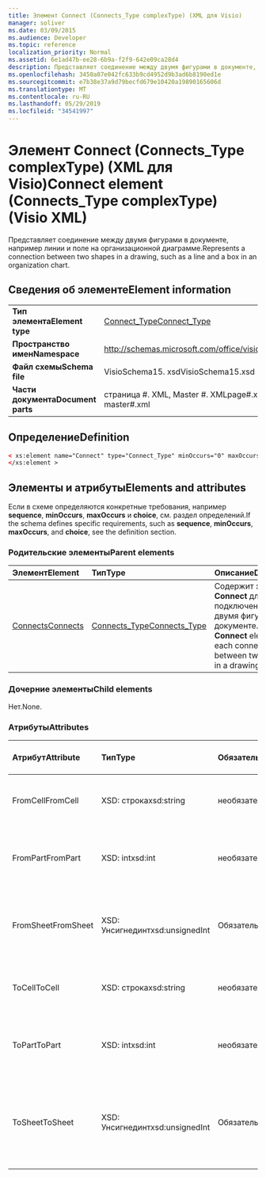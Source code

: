 ```yaml
---
title: Элемент Connect (Connects_Type complexType) (XML для Visio)
manager: soliver
ms.date: 03/09/2015
ms.audience: Developer
ms.topic: reference
localization_priority: Normal
ms.assetid: 6e1ad47b-ee28-6b9a-f2f9-642e09ca28d4
description: Представляет соединение между двумя фигурами в документе, например линии и поле на организационной диаграмме.
ms.openlocfilehash: 3450a07e042fc633b9cd4952d9b3ad6b8190ed1e
ms.sourcegitcommit: e7b38e37a9d79becfd679e10420a19890165606d
ms.translationtype: MT
ms.contentlocale: ru-RU
ms.lasthandoff: 05/29/2019
ms.locfileid: "34541997"
---
```

# <a name="connect-element-connects_type-complextype-visio-xml"></a><span data-ttu-id="9dcce-103">Элемент Connect (Connects_Type complexType) (XML для Visio)</span><span class="sxs-lookup"><span data-stu-id="9dcce-103">Connect element (Connects_Type complexType) (Visio XML)</span></span>

<span data-ttu-id="9dcce-104">Представляет соединение между двумя фигурами в документе, например линии и поле на организационной диаграмме.</span><span class="sxs-lookup"><span data-stu-id="9dcce-104">Represents a connection between two shapes in a drawing, such as a line and a box in an organization chart.</span></span>
  
## <a name="element-information"></a><span data-ttu-id="9dcce-105">Сведения об элементе</span><span class="sxs-lookup"><span data-stu-id="9dcce-105">Element information</span></span>

|||
|:-----|:-----|
|<span data-ttu-id="9dcce-106">**Тип элемента**</span><span class="sxs-lookup"><span data-stu-id="9dcce-106">**Element type**</span></span> <br/> |[<span data-ttu-id="9dcce-107">Connect_Type</span><span class="sxs-lookup"><span data-stu-id="9dcce-107">Connect_Type</span></span>](connect_type-complextypevisio-xml.md) <br/> |
|<span data-ttu-id="9dcce-108">**Пространство имен**</span><span class="sxs-lookup"><span data-stu-id="9dcce-108">**Namespace**</span></span> <br/> |http://schemas.microsoft.com/office/visio/2012/main  <br/> |
|<span data-ttu-id="9dcce-109">**Файл схемы**</span><span class="sxs-lookup"><span data-stu-id="9dcce-109">**Schema file**</span></span> <br/> |<span data-ttu-id="9dcce-110">VisioSchema15. xsd</span><span class="sxs-lookup"><span data-stu-id="9dcce-110">VisioSchema15.xsd</span></span>  <br/> |
|<span data-ttu-id="9dcce-111">**Части документа**</span><span class="sxs-lookup"><span data-stu-id="9dcce-111">**Document parts**</span></span> <br/> |<span data-ttu-id="9dcce-112">страница #. XML, Master #. XML</span><span class="sxs-lookup"><span data-stu-id="9dcce-112">page#.xml, master#.xml</span></span>  <br/> |
   
## <a name="definition"></a><span data-ttu-id="9dcce-113">Определение</span><span class="sxs-lookup"><span data-stu-id="9dcce-113">Definition</span></span>

```XML
< xs:element name="Connect" type="Connect_Type" minOccurs="0" maxOccurs="unbounded" >
</xs:element >
```

## <a name="elements-and-attributes"></a><span data-ttu-id="9dcce-114">Элементы и атрибуты</span><span class="sxs-lookup"><span data-stu-id="9dcce-114">Elements and attributes</span></span>

<span data-ttu-id="9dcce-115">Если в схеме определяются конкретные требования, например **sequence**, **minOccurs**, **maxOccurs** и **choice**, см. раздел определений.</span><span class="sxs-lookup"><span data-stu-id="9dcce-115">If the schema defines specific requirements, such as **sequence**, **minOccurs**, **maxOccurs**, and **choice**, see the definition section.</span></span> 
  
### <a name="parent-elements"></a><span data-ttu-id="9dcce-116">Родительские элементы</span><span class="sxs-lookup"><span data-stu-id="9dcce-116">Parent elements</span></span>

|<span data-ttu-id="9dcce-117">**Элемент**</span><span class="sxs-lookup"><span data-stu-id="9dcce-117">**Element**</span></span>|<span data-ttu-id="9dcce-118">**Тип**</span><span class="sxs-lookup"><span data-stu-id="9dcce-118">**Type**</span></span>|<span data-ttu-id="9dcce-119">**Описание**</span><span class="sxs-lookup"><span data-stu-id="9dcce-119">**Description**</span></span>|
|:-----|:-----|:-----|
|[<span data-ttu-id="9dcce-120">Connects</span><span class="sxs-lookup"><span data-stu-id="9dcce-120">Connects</span></span>](connects-element-pagecontents_type-complextypevisio-xml.md) <br/> |[<span data-ttu-id="9dcce-121">Connects_Type</span><span class="sxs-lookup"><span data-stu-id="9dcce-121">Connects_Type</span></span>](connects_type-complextypevisio-xml.md) <br/> |<span data-ttu-id="9dcce-122">Содержит элемент **Connect** для каждого подключения между двумя фигурами в документе.</span><span class="sxs-lookup"><span data-stu-id="9dcce-122">Contains a **Connect** element for each connection between two shapes in a drawing.</span></span>  <br/> |
   
### <a name="child-elements"></a><span data-ttu-id="9dcce-123">Дочерние элементы</span><span class="sxs-lookup"><span data-stu-id="9dcce-123">Child elements</span></span>

<span data-ttu-id="9dcce-124">Нет.</span><span class="sxs-lookup"><span data-stu-id="9dcce-124">None.</span></span>
  
### <a name="attributes"></a><span data-ttu-id="9dcce-125">Атрибуты</span><span class="sxs-lookup"><span data-stu-id="9dcce-125">Attributes</span></span>

|<span data-ttu-id="9dcce-126">**Атрибут**</span><span class="sxs-lookup"><span data-stu-id="9dcce-126">**Attribute**</span></span>|<span data-ttu-id="9dcce-127">**Тип**</span><span class="sxs-lookup"><span data-stu-id="9dcce-127">**Type**</span></span>|<span data-ttu-id="9dcce-128">**Обязательный**</span><span class="sxs-lookup"><span data-stu-id="9dcce-128">**Required**</span></span>|<span data-ttu-id="9dcce-129">**Описание**</span><span class="sxs-lookup"><span data-stu-id="9dcce-129">**Description**</span></span>|<span data-ttu-id="9dcce-130">**Возможные значения**</span><span class="sxs-lookup"><span data-stu-id="9dcce-130">**Possible values**</span></span>|
|:-----|:-----|:-----|:-----|:-----|
|<span data-ttu-id="9dcce-131">FromCell</span><span class="sxs-lookup"><span data-stu-id="9dcce-131">FromCell</span></span>  <br/> |<span data-ttu-id="9dcce-132">XSD: строка</span><span class="sxs-lookup"><span data-stu-id="9dcce-132">xsd:string</span></span>  <br/> |<span data-ttu-id="9dcce-133">необязательный</span><span class="sxs-lookup"><span data-stu-id="9dcce-133">optional</span></span>  <br/> |<span data-ttu-id="9dcce-134">Ячейка, из которой исходит подключение.</span><span class="sxs-lookup"><span data-stu-id="9dcce-134">The cell from which a connection originates.</span></span>  <br/> |<span data-ttu-id="9dcce-135">Значения типа String: XSD.</span><span class="sxs-lookup"><span data-stu-id="9dcce-135">Values of the xsd:string type.</span></span>  <br/> |
|<span data-ttu-id="9dcce-136">FromPart</span><span class="sxs-lookup"><span data-stu-id="9dcce-136">FromPart</span></span>  <br/> |<span data-ttu-id="9dcce-137">XSD: int</span><span class="sxs-lookup"><span data-stu-id="9dcce-137">xsd:int</span></span>  <br/> |<span data-ttu-id="9dcce-138">необязательный</span><span class="sxs-lookup"><span data-stu-id="9dcce-138">optional</span></span>  <br/> |<span data-ttu-id="9dcce-139">Часть фигуры, из которой происходит подключение.</span><span class="sxs-lookup"><span data-stu-id="9dcce-139">The part of a shape from which a connection originates.</span></span>  <br/> |<span data-ttu-id="9dcce-140">Значения типа XSD: int.</span><span class="sxs-lookup"><span data-stu-id="9dcce-140">Values of the xsd:int type.</span></span>  <br/> |
|<span data-ttu-id="9dcce-141">FromSheet</span><span class="sxs-lookup"><span data-stu-id="9dcce-141">FromSheet</span></span>  <br/> |<span data-ttu-id="9dcce-142">XSD: Унсигнединт</span><span class="sxs-lookup"><span data-stu-id="9dcce-142">xsd:unsignedInt</span></span>  <br/> |<span data-ttu-id="9dcce-143">Обязательный</span><span class="sxs-lookup"><span data-stu-id="9dcce-143">required</span></span>  <br/> |<span data-ttu-id="9dcce-144">ИДЕНТИФИКАТОР фигуры, из которой происходят подключения.</span><span class="sxs-lookup"><span data-stu-id="9dcce-144">The ID of the shape from which a connection or connections originate.</span></span>  <br/> |<span data-ttu-id="9dcce-145">Значения типа XSD: Унсигнединт.</span><span class="sxs-lookup"><span data-stu-id="9dcce-145">Values of the xsd:unsignedInt type.</span></span>  <br/> |
|<span data-ttu-id="9dcce-146">ToCell</span><span class="sxs-lookup"><span data-stu-id="9dcce-146">ToCell</span></span>  <br/> |<span data-ttu-id="9dcce-147">XSD: строка</span><span class="sxs-lookup"><span data-stu-id="9dcce-147">xsd:string</span></span>  <br/> |<span data-ttu-id="9dcce-148">необязательный</span><span class="sxs-lookup"><span data-stu-id="9dcce-148">optional</span></span>  <br/> |<span data-ttu-id="9dcce-149">Ячейка, к которой выполняется подключение.</span><span class="sxs-lookup"><span data-stu-id="9dcce-149">The cell to which a connection is made.</span></span>  <br/> |<span data-ttu-id="9dcce-150">Значения типа String: XSD.</span><span class="sxs-lookup"><span data-stu-id="9dcce-150">Values of the xsd:string type.</span></span>  <br/> |
|<span data-ttu-id="9dcce-151">ToPart</span><span class="sxs-lookup"><span data-stu-id="9dcce-151">ToPart</span></span>  <br/> |<span data-ttu-id="9dcce-152">XSD: int</span><span class="sxs-lookup"><span data-stu-id="9dcce-152">xsd:int</span></span>  <br/> |<span data-ttu-id="9dcce-153">необязательный</span><span class="sxs-lookup"><span data-stu-id="9dcce-153">optional</span></span>  <br/> |<span data-ttu-id="9dcce-154">Часть фигуры, к которой выполняется подключение.</span><span class="sxs-lookup"><span data-stu-id="9dcce-154">The part of a shape to which a connection is made.</span></span>  <br/> |<span data-ttu-id="9dcce-155">Значения типа XSD: int.</span><span class="sxs-lookup"><span data-stu-id="9dcce-155">Values of the xsd:Int type.</span></span>  <br/> |
|<span data-ttu-id="9dcce-156">ToSheet</span><span class="sxs-lookup"><span data-stu-id="9dcce-156">ToSheet</span></span>  <br/> |<span data-ttu-id="9dcce-157">XSD: Унсигнединт</span><span class="sxs-lookup"><span data-stu-id="9dcce-157">xsd:unsignedInt</span></span>  <br/> |<span data-ttu-id="9dcce-158">Обязательный</span><span class="sxs-lookup"><span data-stu-id="9dcce-158">required</span></span>  <br/> |<span data-ttu-id="9dcce-159">ИДЕНТИФИКАТОР фигуры, для которой выполняется одно или несколько подключений.</span><span class="sxs-lookup"><span data-stu-id="9dcce-159">The ID of the shape to which one or more connections are made.</span></span>  <br/> |<span data-ttu-id="9dcce-160">Значения типа XSD: Унсигнединт.</span><span class="sxs-lookup"><span data-stu-id="9dcce-160">Values of the xsd:unsignedInt type.</span></span>  <br/> |
   

